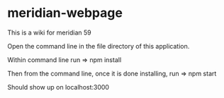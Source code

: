 # meridian-webpage
This is a wiki for meridian 59 

Open the command line in the file directory of this application. 

Within command line run =>           npm install

Then from the command line, once it is done installing, run =>     npm start

Should show up on localhost:3000
